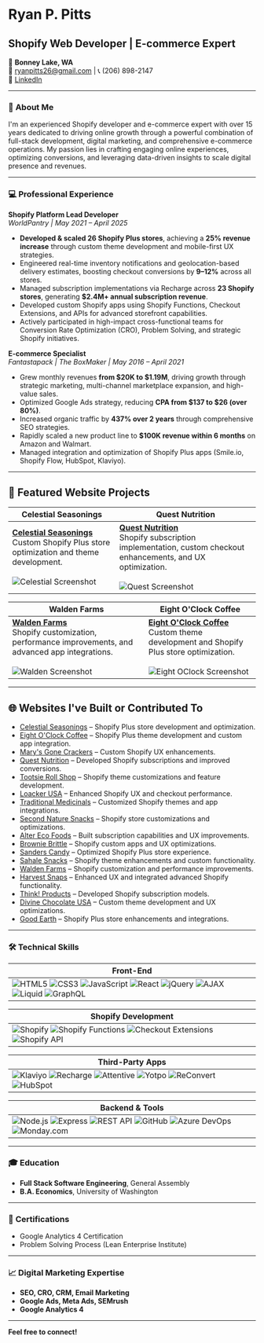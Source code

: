 # Ryan P. Pitts

## Shopify Web Developer | E-commerce Expert

📍 **Bonney Lake, WA**  
📧 [ryanpitts26@gmail.com](mailto:ryanpitts26@gmail.com) | 📞 (206) 898-2147  
🔗 [LinkedIn](https://www.linkedin.com/in/ryanpitts)

---

### 🚀 **About Me**

I'm an experienced Shopify developer and e-commerce expert with over 15 years dedicated to driving online growth through a powerful combination of full-stack development, digital marketing, and comprehensive e-commerce operations. My passion lies in crafting engaging online experiences, optimizing conversions, and leveraging data-driven insights to scale digital presence and revenues.

---

### 💻 **Professional Experience**

**Shopify Platform Lead Developer**  
*WorldPantry | May 2021 – April 2025*

- **Developed & scaled 26 Shopify Plus stores**, achieving a **25% revenue increase** through custom theme development and mobile-first UX strategies.
- Engineered real-time inventory notifications and geolocation-based delivery estimates, boosting checkout conversions by **9–12%** across all stores.
- Managed subscription implementations via Recharge across **23 Shopify stores**, generating **$2.4M+ annual subscription revenue**.
- Developed custom Shopify apps using Shopify Functions, Checkout Extensions, and APIs for advanced storefront capabilities.
- Actively participated in high-impact cross-functional teams for Conversion Rate Optimization (CRO), Problem Solving, and strategic Shopify initiatives.

**E-commerce Specialist**  
*Fantastapack | The BoxMaker | May 2016 – April 2021*

- Grew monthly revenues **from $20K to $1.19M**, driving growth through strategic marketing, multi-channel marketplace expansion, and high-value sales.
- Optimized Google Ads strategy, reducing **CPA from $137 to $26 (over 80%)**.
- Increased organic traffic by **437% over 2 years** through comprehensive SEO strategies.
- Rapidly scaled a new product line to **$100K revenue within 6 months** on Amazon and Walmart.
- Managed integration and optimization of Shopify Plus apps (Smile.io, Shopify Flow, HubSpot, Klaviyo).

---

## 🌟 Featured Website Projects

| Celestial Seasonings | Quest Nutrition |
|----------------------|-----------------|
| [**Celestial Seasonings**](https://celestialseasonings.com)<br>Custom Shopify Plus store optimization and theme development.<br><br>![Celestial Screenshot](https://api.urlbox.com/v1/m2O8GD3ebHVnOKhI/png?url=celestialseasonings.com&block_ads=true&hide_cookie_banners=true&click_accept=true&press_escape=true) | [**Quest Nutrition**](https://questnutrition.com)<br>Shopify subscription implementation, custom checkout enhancements, and UX optimization.<br><br>![Quest Screenshot](https://api.urlbox.com/v1/m2O8GD3ebHVnOKhI/png?url=celestialseasonings.com&block_ads=true&hide_cookie_banners=true&click_accept=true&press_escape=true) |

| Walden Farms | Eight O'Clock Coffee |
|--------------|----------------------|
| [**Walden Farms**](https://waldenfarms.com)<br>Shopify customization, performance improvements, and advanced app integrations.<br><br>![Walden Screenshot](https://api.urlbox.com/v1/m2O8GD3ebHVnOKhI/png?url=celestialseasonings.com&block_ads=true&hide_cookie_banners=true&click_accept=true&press_escape=true) | [**Eight O'Clock Coffee**](https://www.eightoclock.com/)<br>Custom theme development and Shopify Plus store optimization.<br><br>![Eight OClock Screenshot](https://api.urlbox.com/v1/m2O8GD3ebHVnOKhI/png?url=celestialseasonings.com&block_ads=true&hide_cookie_banners=true&click_accept=true&press_escape=true) |



---

## 🌐 Websites I've Built or Contributed To

- [Celestial Seasonings](https://celestialseasonings.com) – Shopify Plus store development and optimization.
- [Eight O'Clock Coffee](https://www.eightoclock.com/) – Shopify Plus theme development and custom app integration.
- [Mary's Gone Crackers](https://www.marysgonecrackers.com/) – Custom Shopify UX enhancements.
- [Quest Nutrition](https://questnutrition.com) – Developed Shopify subscriptions and improved conversions.
- [Tootsie Roll Shop](https://shop.tootsie.com/) – Shopify theme customizations and feature development.
- [Loacker USA](https://www.loackerusa.com/) – Enhanced Shopify UX and checkout performance.
- [Traditional Medicinals](https://traditionalmedicinals.com) – Customized Shopify themes and app integrations.
- [Second Nature Snacks](https://www.secondnaturesnacks.com/) – Shopify store customizations and optimizations.
- [Alter Eco Foods](https://www.alterecofoods.com/) – Built subscription capabilities and UX improvements.
- [Brownie Brittle](https://www.browniebrittle.com/) – Shopify custom apps and UX optimizations.
- [Sanders Candy](https://www.sanderscandy.com/) – Optimized Shopify Plus store experience.
- [Sahale Snacks](https://www.sahalesnacks.com/) – Shopify theme enhancements and custom functionality.
- [Walden Farms](https://waldenfarms.com/) – Shopify customization and performance improvements.
- [Harvest Snaps](https://www.harvestsnaps.com) – Enhanced UX and integrated advanced Shopify functionality.
- [Think! Products](https://www.thinkproducts.com) – Developed Shopify subscription models.
- [Divine Chocolate USA](https://www.divinechocolateusa.com/) – Custom theme development and UX optimizations.
- [Good Earth](https://goodearth.com/) – Shopify Plus store enhancements and integrations.

---

### 🛠️ **Technical Skills**

| Front-End |
| --------- |
| ![HTML5](https://img.shields.io/badge/-HTML5-E34F26?style=flat-square&logo=html5&logoColor=white) ![CSS3](https://img.shields.io/badge/-CSS3-1572B6?style=flat-square&logo=css3&logoColor=white) ![JavaScript](https://img.shields.io/badge/-JavaScript-F7DF1E?style=flat-square&logo=javascript&logoColor=black) ![React](https://img.shields.io/badge/-React-61DAFB?style=flat-square&logo=react&logoColor=black) ![jQuery](https://img.shields.io/badge/-jQuery-0769AD?style=flat-square&logo=jquery&logoColor=white) ![AJAX](https://img.shields.io/badge/-AJAX-007BFF?style=flat-square&logo=json&logoColor=white) ![Liquid](https://img.shields.io/badge/-Liquid-00A0DC?style=flat-square&logo=shopify&logoColor=white) ![GraphQL](https://img.shields.io/badge/-GraphQL-E10098?style=flat-square&logo=graphql&logoColor=white) |

| Shopify Development |
| ------------------- |
| ![Shopify](https://img.shields.io/badge/-Shopify-7AB55C?style=flat-square&logo=shopify&logoColor=white) ![Shopify Functions](https://img.shields.io/badge/-Shopify_Functions-95BF47?style=flat-square&logo=shopify&logoColor=white) ![Checkout Extensions](https://img.shields.io/badge/-Checkout_Extensions-95BF47?style=flat-square&logo=shopify&logoColor=white) ![Shopify API](https://img.shields.io/badge/-Shopify_API-000000?style=flat-square&logo=shopify&logoColor=white) |

| Third-Party Apps |
| ---------------- |
| ![Klaviyo](https://img.shields.io/badge/-Klaviyo-000000?style=flat-square&logo=klaviyo&logoColor=white) ![Recharge](https://img.shields.io/badge/-Recharge-007BFF?style=flat-square&logo=stripe&logoColor=white) ![Attentive](https://img.shields.io/badge/-Attentive-FFD700?style=flat-square&logo=mailchimp&logoColor=black) ![Yotpo](https://img.shields.io/badge/-Yotpo-3367D6?style=flat-square&logo=youtube&logoColor=white) ![ReConvert](https://img.shields.io/badge/-ReConvert-5C6BC0?style=flat-square&logo=shopify&logoColor=white) ![HubSpot](https://img.shields.io/badge/-HubSpot-FF7A59?style=flat-square&logo=hubspot&logoColor=white) |

| Backend & Tools |
| --------------- |
| ![Node.js](https://img.shields.io/badge/-Node.js-339933?style=flat-square&logo=node.js&logoColor=white) ![Express](https://img.shields.io/badge/-Express-000000?style=flat-square&logo=express&logoColor=white) ![REST API](https://img.shields.io/badge/-REST_API-6DB33F?style=flat-square&logo=json&logoColor=white) ![GitHub](https://img.shields.io/badge/-GitHub-181717?style=flat-square&logo=github&logoColor=white) ![Azure DevOps](https://img.shields.io/badge/-Azure_DevOps-0078D7?style=flat-square&logo=azure-devops&logoColor=white) ![Monday.com](https://img.shields.io/badge/-Monday.com-00D1B2?style=flat-square&logo=monday.com&logoColor=white) |

---

### 🎓 **Education**

- **Full Stack Software Engineering**, General Assembly
- **B.A. Economics**, University of Washington

---

### 📜 **Certifications**

- Google Analytics 4 Certification
- Problem Solving Process (Lean Enterprise Institute)

---

### 📈 **Digital Marketing Expertise**

- **SEO, CRO, CRM, Email Marketing**
- **Google Ads, Meta Ads, SEMrush**
- **Google Analytics 4**

---

**Feel free to connect!**

